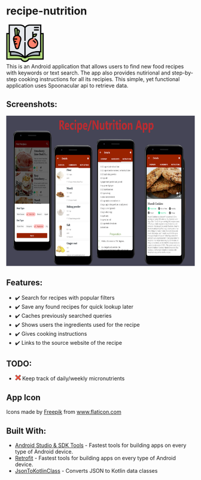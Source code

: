 # recipe-nutrition
<img src="https://github.com/Kauka1/recipe-nutrition/blob/main/app/Pictures/recipe-book.png" height="100px"/> <br>
This is an Android application that allows users to find new food recipes with keywords or text search.  The app also provides nutirional and step-by-step cooking instructions for all its recipies. This simple, yet functional application uses Spoonacular api to retrieve data.

## Screenshots:
<img src="https://github.com/Kauka1/recipe-nutrition/blob/main/app/Pictures/mockup.png" height="400px"/>

## Features:
  - ✔️ Search for recipes with popular filters
  - ✔️ Save any found recipes for quick lookup later
  - ✔️ Caches previously searched queries
  - ✔️ Shows users the ingredients used for the recipe
  - ✔️ Gives cooking instructions
  - ✔️ Links to the source website of the recipe

## TODO:
  - <img src="https://github.com/Kauka1/recipe-nutrition/blob/main/app/Pictures/cancel.png" height="15px"/> Keep track of daily/weekly micronutrients

## App Icon
<div>Icons made by <a href="https://www.flaticon.com/authors/freepik" title="Freepik">Freepik</a> from <a href="https://www.flaticon.com/" title="Flaticon">www.flaticon.com</a></div>

## Built With:
- [Android Studio & SDK Tools](https://developer.android.com/studio/) - Fastest tools for building apps on every type of Android device.
- [Retrofit](https://github.com/square/retrofit) - Fastest tools for building apps on every type of Android device.
- [JsonToKotlinClass](https://github.com/wuseal/JsonToKotlinClass) - Converts JSON to Kotlin data classes
